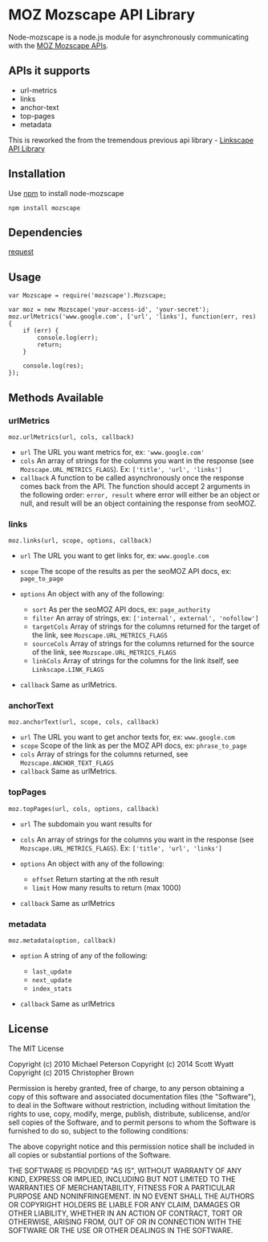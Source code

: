 # MOZ Mozscape API Library

Node-mozscape is a node.js module for asynchronously communicating with the
[MOZ Mozscape APIs](http://moz.com/products/api).


## APIs it supports
- url-metrics
- links
- anchor-text
- top-pages
- metadata

This is reworked the from the tremendous previous api library - [Linkscape API Library](https://github.com/mjp/node-linkscape)

## Installation

Use [npm](http://npmjs.org/) to install node-mozscape

    npm install mozscape

## Dependencies
[request](https://www.npmjs.org/package/request)

## Usage

    var Mozscape = require('mozscape').Mozscape;

    var moz = new Mozscape('your-access-id', 'your-secret');
    moz.urlMetrics('www.google.com', ['url', 'links'], function(err, res) {
        if (err) {
            console.log(err);
            return;
        }

        console.log(res);
    });

## Methods Available

### urlMetrics

    moz.urlMetrics(url, cols, callback)

* `url` The URL you want metrics for, ex: `'www.google.com'`
* `cols` An array of strings for the columns you want in the
response (see `Mozscape.URL_METRICS_FLAGS`). Ex: `['title', 'url', 'links']`
* `callback` A function to be called asynchronously once the response comes
back from the API. The function should accept 2 arguments in the following
order: `error, result` where error will either be an object or null, and
result will be an object containing the response from seoMOZ.

### links

    moz.links(url, scope, options, callback)

* `url` The URL you want to get links for, ex: `www.google.com`
* `scope` The scope of the results as per the seoMOZ API docs, ex: `page_to_page`
* `options` An object with any of the following:

    * `sort` As per the seoMOZ API docs, ex: `page_authority`
    * `filter` An array of strings, ex: `['internal', external', 'nofollow']`
    * `targetCols` Array of strings for the columns returned for the target of the link, see `Mozscape.URL_METRICS_FLAGS`
    * `sourceCols` Array of strings for the columns returned for the source of the link, see `Mozscape.URL_METRICS_FLAGS`
    * `linkCols` Array of strings for the columns for the link itself, see `Linkscape.LINK_FLAGS`

* `callback` Same as urlMetrics.

### anchorText

    moz.anchorText(url, scope, cols, callback)

* `url` The URL you want to get anchor texts for, ex: `www.google.com`
* `scope` Scope of the link as per the MOZ API docs, ex: `phrase_to_page`
* `cols` Array of strings for the columns returned, see `Mozscape.ANCHOR_TEXT_FLAGS`
* `callback` Same as urlMetrics.

### topPages

    moz.topPages(url, cols, options, callback)

* `url` The subdomain you want results for
* `cols` An array of strings for the columns you want in the
response (see `Mozscape.URL_METRICS_FLAGS`). Ex: `['title', 'url', 'links']`
* `options` An object with any of the following:

    * `offset` Return starting at the nth result
    * `limit` How many results to return (max 1000)

* `callback` Same as urlMetrics

### metadata

    moz.metadata(option, callback)

* `option` A string of any of the following:

    * `last_update`
    * `next_update`
    * `index_stats`

* `callback` Same as urlMetrics


## License

The MIT License

Copyright (c) 2010 Michael Peterson
Copyright (c) 2014 Scott Wyatt
Copyright (c) 2015 Christopher Brown

Permission is hereby granted, free of charge, to any person obtaining a copy
of this software and associated documentation files (the "Software"), to deal
in the Software without restriction, including without limitation the rights
to use, copy, modify, merge, publish, distribute, sublicense, and/or sell
copies of the Software, and to permit persons to whom the Software is
furnished to do so, subject to the following conditions:

The above copyright notice and this permission notice shall be included in
all copies or substantial portions of the Software.

THE SOFTWARE IS PROVIDED "AS IS", WITHOUT WARRANTY OF ANY KIND, EXPRESS OR
IMPLIED, INCLUDING BUT NOT LIMITED TO THE WARRANTIES OF MERCHANTABILITY,
FITNESS FOR A PARTICULAR PURPOSE AND NONINFRINGEMENT. IN NO EVENT SHALL THE
AUTHORS OR COPYRIGHT HOLDERS BE LIABLE FOR ANY CLAIM, DAMAGES OR OTHER
LIABILITY, WHETHER IN AN ACTION OF CONTRACT, TORT OR OTHERWISE, ARISING FROM,
OUT OF OR IN CONNECTION WITH THE SOFTWARE OR THE USE OR OTHER DEALINGS IN
THE SOFTWARE.
